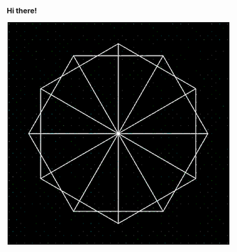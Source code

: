 ### Hi there!

<p align="center">
  <img src="resources/giphy.gif" />
</p>

[^1]: Creator: Mathew Lucas; Source: https://giphy.com/gifs/89a-animation-retro-geometry-B0zutnt6Z7fG0  
